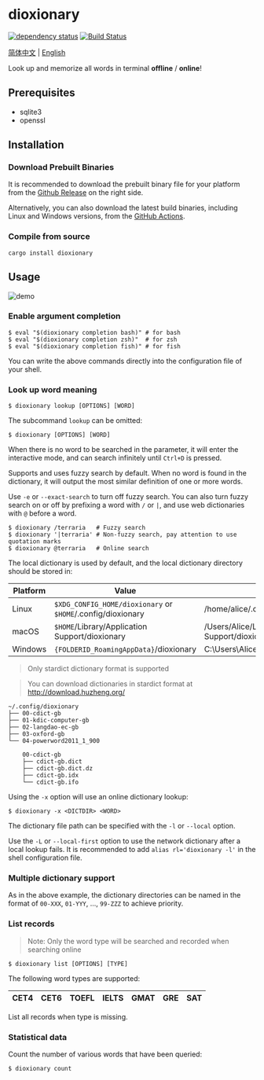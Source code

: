 # dioxionary

[![dependency status](https://deps.rs/repo/github/vaaandark/dioxionary/status.svg)](https://deps.rs/repo/github/vaaandark/dioxionary)
[![Build Status](https://github.com/vaaandark/dioxionary/actions/workflows/rust.yml/badge.svg?branch=master)](https://github.com/vaaandark/dioxionary/actions/workflows/rust.yml)

[简体中文](README.md) | [English](README-en.md)

Look up and memorize all words in terminal **offline** / **online**!

## Prerequisites

- sqlite3
- openssl

## Installation

### Download Prebuilt Binaries

It is recommended to download the prebuilt binary file for your platform from the [Github Release](https://github.com/vaaandark/dioxionary/releases) on the right side.

Alternatively, you can also download the latest build binaries, including Linux and Windows versions, from the [GitHub Actions](https://github.com/vaaandark/dioxionary/actions?query=workflow%3A%22CI+build%22+actor%3Avaaandark+branch%3Amaster+event%3Apush+is%3Asuccess).

### Compile from source

```console
cargo install dioxionary
```

## Usage

![demo](images/demo.gif)

### Enable argument completion

```console
$ eval "$(dioxionary completion bash)" # for bash
$ eval "$(dioxionary completion zsh)"  # for zsh
$ eval "$(dioxionary completion fish)" # for fish
```

You can write the above commands directly into the configuration file of your shell.

### Look up word meaning

```console
$ dioxionary lookup [OPTIONS] [WORD]
```

The subcommand `lookup` can be omitted:

```console
$ dioxionary [OPTIONS] [WORD]
```

When there is no word to be searched in the parameter, it will enter the interactive mode, and can search infinitely until `Ctrl+D` is pressed.

Supports and uses fuzzy search by default. When no word is found in the dictionary, it will output the most similar definition of one or more words.

Use `-e` or `--exact-search` to turn off fuzzy search. You can also turn fuzzy search on or off by prefixing a word with `/` or `|`, and use web dictionaries with `@` before a word.

```console
$ dioxionary /terraria   # Fuzzy search
$ dioxionary '|terraria' # Non-fuzzy search, pay attention to use quotation marks
$ dioxionary @terraria   # Online search
```

The local dictionary is used by default, and the local dictionary directory should be stored in:

|Platform | Value                                             | Example                                        |
| ------- | ------------------------------------------------- | ---------------------------------------------- |
| Linux   | `$XDG_CONFIG_HOME/dioxionary` or `$HOME`/.config/dioxionary | /home/alice/.config/dioxionary                      |
| macOS   | `$HOME`/Library/Application Support/dioxionary         | /Users/Alice/Library/Application Support/dioxionary |
| Windows | `{FOLDERID_RoamingAppData}`/dioxionary                 | C:\Users\Alice\AppData\Roaming/dioxionary           |

> Only stardict dictionary format is supported

> You can download dictionaries in stardict format at http://download.huzheng.org/

```plain
~/.config/dioxionary
├── 00-cdict-gb
├── 01-kdic-computer-gb
├── 02-langdao-ec-gb
├── 03-oxford-gb
└── 04-powerword2011_1_900

    00-cdict-gb
    ├── cdict-gb.dict
    ├── cdict-gb.dict.dz
    ├── cdict-gb.idx
    └── cdict-gb.ifo
```

Using the `-x` option will use an online dictionary lookup:

```console
$ dioxionary -x <DICTDIR> <WORD>
```

The dictionary file path can be specified with the `-l` or `--local` option.

Use the `-L` or `--local-first` option to use the network dictionary after a local lookup fails. It is recommended to add `alias rl='dioxionary -l'` in the shell configuration file.

### Multiple dictionary support

As in the above example, the dictionary directories can be named in the format of `00-XXX`, `01-YYY`, ..., `99-ZZZ` to achieve priority.

### List records

> Note: Only the word type will be searched and recorded when searching online

```console
$ dioxionary list [OPTIONS] [TYPE]
```

The following word types are supported:

CET4 | CET6 | TOEFL | IELTS | GMAT | GRE | SAT
--- | --- | --- | --- | --- | --- | ---

List all records when type is missing.

### Statistical data

Count the number of various words that have been queried:

```console
$ dioxionary count
```
